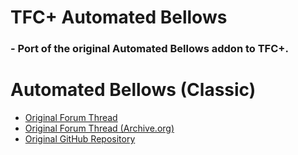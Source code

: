 # TFC+ Automated Bellows
### - Port of the original Automated Bellows addon to TFC+.

# Automated Bellows (Classic)
- [Original Forum Thread](http://terrafirmacraft.com/f/topic/7990-tfc-07929-automated-bellows-addon-pottery-kiln-water-filter-shields/)
- [Original Forum Thread (Archive.org)](https://web.archive.org/web/20211025043021/https://terrafirmacraft.com/f/topic/7990-tfc-07929-automated-bellows-addon-pottery-kiln-water-filter-shields/)
- [Original GitHub Repository](https://github.com/Sladki/TFC-AutomatedBellows-Addon)

